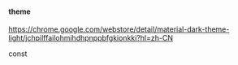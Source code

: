 #### theme
https://chrome.google.com/webstore/detail/material-dark-theme-light/jchpilffailohmihdhpnppbfgkionkki?hl=zh-CN

const